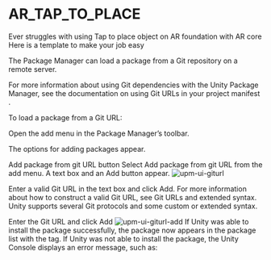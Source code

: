 # AR_TAP_TO_PLACE
Ever struggles with using Tap to place object on AR foundation with AR core Here is a template to make your job easy


The Package Manager can load a package from a Git repository on a remote server.

For more information about using Git dependencies
 with the Unity Package Manager, see the documentation on using Git URLs in your project manifest
.

To load a package from a Git URL:

Open the add  menu in the Package Manager’s toolbar.

The options for adding packages appear.

Add package from git URL button
Select Add package from git URL from the add menu. A text box and an Add button appear.
![upm-ui-giturl](https://github.com/coder-ishan/AR_TAP_TO_PLACE/assets/59679369/36287063-6c7d-4df7-8712-e2133767d420)

Enter a valid Git URL in the text box and click Add. For more information about how to construct a valid Git URL, see Git URLs and extended syntax. Unity supports several Git protocols and some custom or extended syntax.

Enter the Git URL and click Add
![upm-ui-giturl-add](https://github.com/coder-ishan/AR_TAP_TO_PLACE/assets/59679369/84eea33a-4893-4f47-a492-cf7a6c56a4ad)
If Unity was able to install the package successfully, the package now appears in the package list with the  tag. If Unity was not able to install the package, the Unity Console displays an error message, such as:
